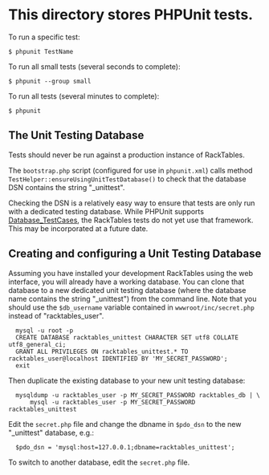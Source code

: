 # This directory stores PHPUnit tests.

To run a specific test:
```
$ phpunit TestName
```

To run all small tests (several seconds to complete):
```
$ phpunit --group small
```

To run all tests (several minutes to complete):
```
$ phpunit
```

## The Unit Testing Database

Tests should never be run against a production instance of RackTables.

The `bootstrap.php` script (configured for use in `phpunit.xml`) calls
method `TestHelper::ensureUsingUnitTestDatabase()` to check that the
database DSN contains the string "_unittest".

Checking the DSN is a relatively easy way to ensure that tests are
only run with a dedicated testing database.  While PHPUnit supports
[Database_TestCases](https://phpunit.de/manual/current/en/database.html),
the RackTables tests do not yet use that framework.  This may be
incorporated at a future date.


## Creating and configuring a Unit Testing Database

Assuming you have installed your development RackTables using the web
interface, you will already have a working database.  You can clone
that database to a new dedicated unit testing database (where the
database name contains the string "_unittest") from the command line.
Note that you should use the `$db_username` variable contained in
`wwwroot/inc/secret.php` instead of "racktables_user".

```
  mysql -u root -p
  CREATE DATABASE racktables_unittest CHARACTER SET utf8 COLLATE utf8_general_ci;
  GRANT ALL PRIVILEGES ON racktables_unittest.* TO racktables_user@localhost IDENTIFIED BY 'MY_SECRET_PASSWORD';
  exit
```

Then duplicate the existing database to your new unit testing database:

```
  mysqldump -u racktables_user -p MY_SECRET_PASSWORD racktables_db | \ 
      mysql -u racktables_user -p MY_SECRET_PASSWORD racktables_unittest
```

Edit the `secret.php` file and change the dbname in `$pdo_dsn` to the new
"_unittest" database, e.g.:
```
  $pdo_dsn = 'mysql:host=127.0.0.1;dbname=racktables_unittest';
```
To switch to another database, edit the `secret.php` file.
